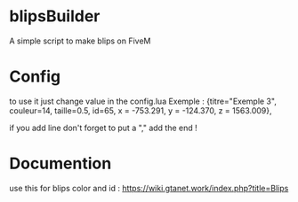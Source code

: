 # blipsBuilder
 A simple script to make blips on FiveM

# Config
 to use it just change value in the config.lua
 Exemple : 
 {titre="Exemple 3", couleur=14, taille=0.5, id=65, x = -753.291, y = -124.370, z = 1563.009},
 
 if you add line don't forget to put a "," add the end !

# Documention
 use this for blips color and  id :
 https://wiki.gtanet.work/index.php?title=Blips

